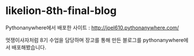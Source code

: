 # likelion-8th-final-blog
Pythonanywhere에서 배포한 사이트 : http://joel610.pythonanywhere.com/

멋쟁이사자처럼 8기 수업을 담당하며 장고를 통해 만든 블로그를 pythonanywhere에서 배포해봤습니다. 
